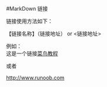 #MarkDown 链接

链接使用方法如下：

【链接名称】（链接地址） or  <链接地址>

例如：  
这是一个链接[菜鸟教程](http://www.runoob.com)

或者

<http://www.runoob.com>